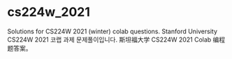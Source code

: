 # cs224w_2021

Solutions for CS224W 2021 (winter) colab questions.
Stanford University CS224W 2021 코랩 과제 문제풀이입니다.
斯坦福大学 CS224W 2021 Colab 编程题答案。

